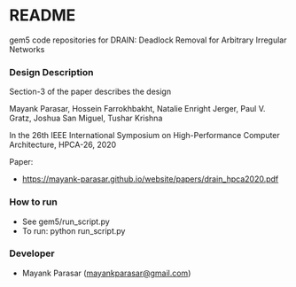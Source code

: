 # README #

gem5 code repositories for DRAIN: Deadlock Removal for Arbitrary Irregular Networks

### Design Description ###
Section-3 of the paper describes the design

Mayank Parasar, ‪Hossein Farrokhbakht‬, Natalie Enright Jerger, Paul V. Gratz, Joshua San Miguel, Tushar Krishna

 In the 26th IEEE International Symposium on High-Performance Computer Architecture, HPCA-26, 2020

Paper:
   * https://mayank-parasar.github.io/website/papers/drain_hpca2020.pdf


### How to run ###

* See gem5/run_script.py
* To run: python run_script.py

### Developer ###

* Mayank Parasar (mayankparasar@gmail.com)
